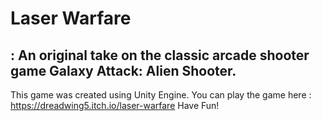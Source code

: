 # Laser Warfare 
## : An original take on the classic arcade shooter game Galaxy Attack: Alien Shooter. 
This game was created using Unity Engine. You can play the game here :  https://dreadwing5.itch.io/laser-warfare 
Have Fun!

